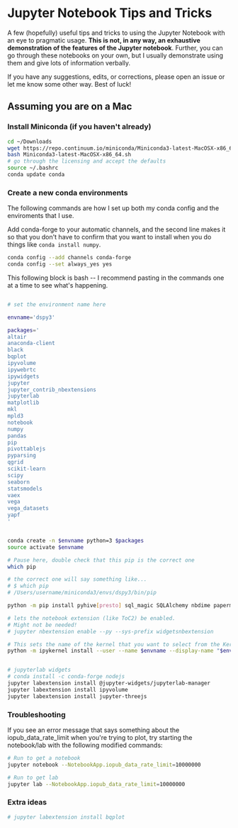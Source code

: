 # Jupyter Notebook Tips and Tricks

A few (hopefully) useful tips and tricks to using the Jupyter Notebook with an eye to pragmatic usage. **This is not, in any way, an exhaustive demonstration of the features of the Jupyter notebook**. Further, you can go through these notebooks on your own, but I usually demonstrate using them and give lots of information verbally.

If you have any suggestions, edits, or corrections, please open an issue or let me know some other way. Best of luck!

## Assuming you are on a Mac

### Install Miniconda (if you haven't already)

```bash
cd ~/Downloads
wget https://repo.continuum.io/miniconda/Miniconda3-latest-MacOSX-x86_64.sh
bash Miniconda3-latest-MacOSX-x86_64.sh
# go through the licensing and accept the defaults
source ~/.bashrc
conda update conda
```

### Create a new conda environments

The following commands are how I set up both my conda config and the enviroments that I use. 

Add conda-forge to your automatic channels, and the second line makes it so that you don't have to confirm that you want to install when you do things like `conda install numpy`.

```bash
conda config --add channels conda-forge
conda config --set always_yes yes
```

This following block is bash -- I recommend pasting in the commands one at a time to see what's happening.

```bash

# set the environment name here

envname='dspy3'

packages='
altair
anaconda-client
black
bqplot
ipyvolume
ipywebrtc
ipywidgets
jupyter
jupyter_contrib_nbextensions
jupyterlab
matplotlib
mkl
mpld3
notebook
numpy
pandas
pip
pivottablejs
pyparsing
qgrid
scikit-learn
scipy
seaborn
statsmodels
vaex
vega
vega_datasets
yapf
'


conda create -n $envname python=3 $packages
source activate $envname

# Pause here, double check that this pip is the correct one
which pip

# the correct one will say something like... 
# $ which pip
# /Users/username/miniconda3/envs/dspy3/bin/pip

python -m pip install pyhive[presto] sql_magic SQLAlchemy nbdime papermill

# lets the notebook extension (like ToC2) be enabled.
# Might not be needed!
# jupyter nbextension enable --py --sys-prefix widgetsnbextension

# This sets the name of the kernel that you want to select from the Kernel menu
python -m ipykernel install --user --name $envname --display-name "$envname"


# jupyterlab widgets
# conda install -c conda-forge nodejs  
jupyter labextension install @jupyter-widgets/jupyterlab-manager
jupyter labextension install ipyvolume
jupyter labextension install jupyter-threejs
```

### Troubleshooting

If you see an error message that says something about the iopub_data_rate_limit when you're trying to plot, try starting the notebook/lab with the following modified commands:

```bash
# Run to get a notebook
jupyter notebook --NotebookApp.iopub_data_rate_limit=10000000

# Run to get lab
jupyter lab --NotebookApp.iopub_data_rate_limit=10000000

```

### Extra ideas

```bash
# jupyter labextension install bqplot
```
